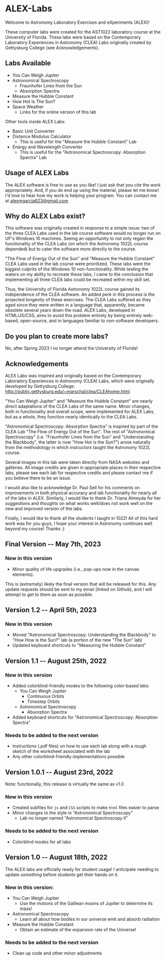 # ALEX-Labs

Welcome to Astronomy Laboratory Exercises and eXperiments (ALEX)!

These computer labs were created for the AST1022 laboratory course at the University of Florida. 
These labs were based on the Contemporary Laboratory Experiences in Astronomy (CLEA) Labs originally created by Gettysburg College (see Acknowledgements).

## Labs Available

 - You Can Weigh Jupiter
 - Astronomical Spectroscopy
   * Fraunhofer Lines from the Sun
   * Absorption Spectra 
 - Measure the Hubble Constant
 - How Hot Is The Sun?
 - Space Weather
   * Links for the online version of this lab

Other tools inside ALEX Labs:
 - Basic Unit Converter
 - Distance Modulus Calculator
   * This is useful for the "Measure the Hubble Constant" Lab
 - Energy and Wavelength Converter
   * This is useful for the "Astronomical Spectroscopy: Absorption Spectra" Lab
 
## Usage of ALEX Labs

The ALEX software is free to use as you like! I just ask that you cite the work appropriately.
And, if you do end up using the material, please let me know! I'd love to hear how my work is helping your program.
You can contact me at alexmgarcia623@gmail.com

## Why do ALEX Labs exist?

This software was originally created in response to a simple issue: two of the three CLEA Labs used in the lab course software would no longer run on UF's Windows 10 machines. Seeing an opportunity to not only regain the functionality of the CLEA Labs (on which the Astronomy 1022L course depended) but to cater the software more directly to the course.

"The Flow of Energy Out of the Sun" and "Measure the Hubble Constant" CLEA Labs used in the lab course were prioritized. These labs were the biggest culprits of the Windows 10 non-functionality. While testing the waters on my ability to recreate these labs, I came to the conclusion that implementing all three CLEA labs could be recreated within my skill set.

Thus, the University of Florida Astronomy 1022L course gained its independence of the CLEA software. An added perk in this process is the projected longevity of these exercises. The CLEA Labs suffered as they aged since they were written in a language that, apparently, became obsolete several years down the road. ALEX Labs, developed in HTML/JS/CSS, aims to avoid this problem entirely by being entirely web-based, open-source, and in languages familiar to non-software developers.

## Do you plan to create more labs?

No, after Spring 2023 I no longer attend the University of Florida!

## Acknowledgements

ALEX Labs was inspired and originally based on the Contemporary Laboratory Experiences in Astronomy (CLEA) Labs, which were originally developed by Gettysburg College: http://public.gettysburg.edu/~marschal/clea/CLEAhome.html.

"You Can Weigh Jupiter" and "Measure the Hubble Constant" are nearly direct adaptations of the CLEA Labs of the same name. Minor changes, both in functionality and overall scope, were implemented for ALEX Labs, but as a whole, they function nearly identically to the CLEA Labs.

"Astronomical Spectroscopy: Absorption Spectra" is inspired by part of the CLEA Lab "The Flow of Energy Out of the Sun". The rest of "Astronomical Spectroscopy" (i.e. "Fraunhofer Lines from the Sun" and "Understanding the Blackbody", the latter is now "How Hot is the Sun?") arose naturally from the methodology in which instructors taught the Astronomy 1022L course. 

Several images in this lab were taken directly from NASA websites and galleries. All image credits are given in appropriate places in their respective labs, please see each lab for respective credits and please contact me if you believe there to be an issue.

I would also like to acknowledge Dr. Paul Sell for his comments on improvements in both physical accuracy and lab functionality for nearly all of the labs in ALEX. Similarly, I would like to thank Dr. Triana Almeyda for her suggestions and thoughts on what works well/does not work well on the new and improved version of the labs.

Finally, I would like to thank all the students I taught in 1022! All of this hard work was for you guys, I hope your interest in Astronomy continues well beyond my course! Thanks :)

## Final Version -- May 7th, 2023

### New in this version

- Minor quality of life upgrades (i.e., pop-ups now in the canvas elements).

This is (extremely) likely the final version that will be released for this. Any update requests should be sent to my email (linked on Github), and I will attempt to get to them as soon as possible.

## Version 1.2 -- April 5th, 2023

### New in this version

- Moved "Astronomical Spectroscopy: Understanding the Blackbody" to "How How is the Sun?" lab (a portion of the new "The Sun" lab)
- Updated keyboard shortcuts to "Measuring the Hubble Constant"

## Version 1.1 -- August 25th, 2022

### New in this version

- Added colorblind-friendly modes to the following color-based labs:
  * You Can Weigh Jupiter
    - Continuous Orbits
    - Timestep Orbits
  * Astronomical Spectroscopy
    - Absorption Spectra
- Added keyboard shortcuts for "Astronomical Spectroscopy: Absorption Spectra"

### Needs to be added to the next version

- Instructions (.pdf files) on how to use each lab along with a rough sketch of the worksheet associated with the lab 
- Any other colorblind-friendly implementations possible

## Version 1.0.1 -- August 23rd, 2022

Note: functionally, this release is virtually the same as v1.0

### New in this version

- Created subfiles for `js` and `CSS` scripts to make `html` files easier to parse
- Minor changes to the style in "Astronomical Spectroscopy"
  * Lab no longer named "Astronomical Spectroscopy II"

### Needs to be added to the next version

- Colorblind modes for all labs

## Version 1.0 -- August 18th, 2022

The ALEX labs are officially ready for student usage!
I anticipate needing to update *something* before students get their hands on it.

### New in this version:

- You Can Weigh Jupiter
  * Use the motions of the Galilean moons of Jupiter to determine its mass!
- Astronomical Spectroscopy
  * Learn all about how bodies in our universe emit and absorb radiation
- Measure the Hubble Constant
  * Obtain an estimate of the expansion rate of the Universe!

### Needs to be added to the next version

- Clean up code and other minor adjustments
